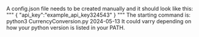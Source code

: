 A config.json file needs to be created manually and it should look like this: 
"""
{
  "api_key":"example_api_key324543"
}
"""
The starting command is: 
python3 CurrencyConversion.py 2024-05-13
It could varry depending on how your python version is listed in your PATH. 
